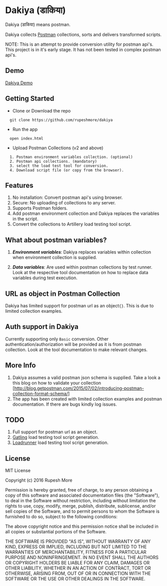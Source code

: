 # Dakiya (डाकिया)

Dakiya (डाकिया) means postman.

Dakiya collects [Postman](https://www.getpostman.com) collections, sorts and delivers transformed scripts.

NOTE: This is an attempt to provide conversion utility for postman api's. This project is in it's early stage. It has not been tested in complex postman api's.

## Demo
[Dakiya Demo](https://dakiya-tfshaipvfy.now.sh)

## Getting Started

- Clone or Download the repo
```
  git clone https://github.com/rupeshmore/dakiya
```

- Run the app
```
  open index.html
```

- Upload Postman Collections (v2 and above)
```
  1. Postman environment variables collection. (optional)
  2. Postman api collections. (mandatory)
  3. select the load test tool for conversion.
  4. Download script file (or copy from the browser).
```

## Features
1. No installation: Convert postman api's using browser.
2. Secure: No uploading of collections to any server.
3. Supports Postman folders.
4. Add postman environment collection and Dakiya replaces the variables in the script.
5. Convert the collections to Artillery load testing tool script.

## What about postman variables?
1. ***Environment variables***: Dakiya replaces variables within collection when environment collection is supplied.

2. ***Data variables***: Are used within postman collections by test runner. Look at the respective tool documentation on how to replace data variables during test execution.

## URL as object in Postman Collection
Dakiya has limited support for postman url as an object`{}`. This is due to limited collection examples.

## Auth support in Dakiya
Currently supporting only `Basic` conversion. Other authentication/authorization will be provided as it is from postman collection.
Look at the tool documentation to make relevant changes.

## More Info
1. Dakiya assumes a valid postman json schema is supplied. Take a look a this blog on how to validate your collection [http://blog.getpostman.com/2015/07/02/introducing-postman-collection-format-schema/]
2. The app has been created with limited collection examples and postman documentation. If there are bugs kindly log issues.

## TODO
1. Full support for postman url as an object.
2. [Gatling](http://gatling.io/#/) load testing tool script generation.
3. [Loadrunner](http://www8.hp.com/nz/en/software-solutions/loadrunner-load-testing/) load testing tool script generation.

## License
MIT License

Copyright (c) 2016 Rupesh More

Permission is hereby granted, free of charge, to any person obtaining a copy
of this software and associated documentation files (the "Software"), to deal
in the Software without restriction, including without limitation the rights
to use, copy, modify, merge, publish, distribute, sublicense, and/or sell
copies of the Software, and to permit persons to whom the Software is
furnished to do so, subject to the following conditions:

The above copyright notice and this permission notice shall be included in all
copies or substantial portions of the Software.

THE SOFTWARE IS PROVIDED "AS IS", WITHOUT WARRANTY OF ANY KIND, EXPRESS OR
IMPLIED, INCLUDING BUT NOT LIMITED TO THE WARRANTIES OF MERCHANTABILITY,
FITNESS FOR A PARTICULAR PURPOSE AND NONINFRINGEMENT. IN NO EVENT SHALL THE
AUTHORS OR COPYRIGHT HOLDERS BE LIABLE FOR ANY CLAIM, DAMAGES OR OTHER
LIABILITY, WHETHER IN AN ACTION OF CONTRACT, TORT OR OTHERWISE, ARISING FROM,
OUT OF OR IN CONNECTION WITH THE SOFTWARE OR THE USE OR OTHER DEALINGS IN THE
SOFTWARE.
